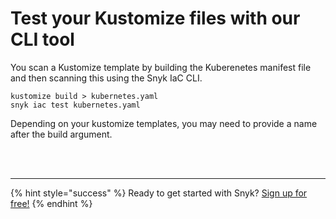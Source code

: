 # Test your Kustomize files with our CLI tool

You scan a Kustomize template by building the Kuberenetes manifest file and then scanning this using the Snyk IaC CLI. 

```text
kustomize build > kubernetes.yaml
snyk iac test kubernetes.yaml
```

Depending on your kustomize templates, you may need to provide a name after the build argument. 

 
<br><br><hr>

{% hint style="success" %}
Ready to get started with Snyk? [Sign up for free!](https://snyk.io/login?cta=sign-up&loc=footer&page=support_docs_page)
{% endhint %}